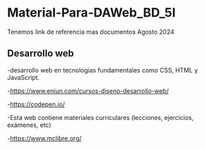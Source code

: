 # Material-Para-DAWeb_BD_5I
Tenemos link de referencia mas documentos Agosto 2024

## Desarrollo web

-desarrollo web en tecnologías fundamentales como CSS, HTML y JavaScript.

-https://www.eniun.com/cursos-diseno-desarrollo-web/

-https://codepen.io/

-Esta web contiene materiales curriculares (lecciones, ejercicios, exámenes, etc)

-https://www.mclibre.org/
